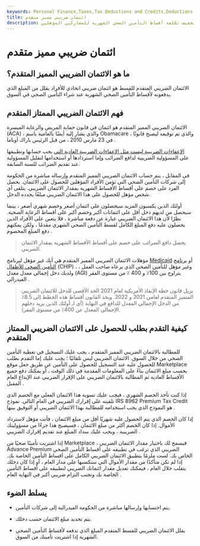 ```yaml
---
keywords: Personal Finance,Taxes,Tax Deductions and Credits,Deductions and Credits
title: ائتمان ضريبي مميز متقدم
description: يساعد الائتمان الضريبي المتميز المتقدم في تخفيف تكلفة أقساط التأمين الصحي الشهرية للمشاركين المؤهلين.
---
```


# ائتمان ضريبي مميز متقدم
## ما هو الائتمان الضريبي المميز المتقدم؟

الائتمان الضريبي المتقدم للقسط هو ائتمان ضريبي اتحادي للأفراد يقلل من المبلغ الذي يدفعونه لأقساط التأمين الصحي الشهرية عند شراء التأمين الصحي في السوق.

## فهم الائتمان الضريبي الممتاز المتقدم

الائتمان الضريبي المميز المتقدم هو ائتمان في قانون حماية المريض والرعاية الميسرة (ACA) ، والذي يشار إليه أيضًا بالعامية باسم Obamacare ، والذي تم توقيعه ليصبح قانونًا في 23 مارس 2010 ، من قبل الرئيس باراك أوباما .

[الإعفاءات الضريبية ليست مثل الإعفاءات الضريبية العادية التي](/taxcredit) يجب حسابها وتطبيقها على المسؤولية الضريبية لدافع الضرائب وإما استردادها أو استخدامها لتقليل المسؤولية عند تقديم الضرائب للسنة السابقة.

في المقابل ، يتم حساب الائتمان الضريبي المميز المتقدم وإرساله مباشرة من الحكومة إلى شركات التأمين الصحي التي تؤمن الأفراد المؤهلين للحصول على الائتمان. يحصل الفرد على خصم على أقساط الأقساط الشهرية بمقدار الائتمان الضريبي. يتلقى أي شخص مؤهل للحصول على هذا الائتمان الضريبي مبلغًا يحدده الدخل.

أولئك الذين يكسبون المزيد سيحصلون على ائتمان أصغر وخصم شهري أصغر ، بينما سيحصل من لديهم دخل أقل على ائتمانات أكبر وخصم أكبر على أقساط الرعاية الصحية. نظرًا لأن هذا الائتمان الضريبي عبارة عن دفعة مباشرة ، فلا يتعين على الأفراد الذين يحصلون عليه دفع المبلغ الكامل لقسط التأمين الصحي الشهري مقدمًا ، ولكن يمكنهم دفع المبلغ المخصوم .

> يحصل دافع الضرائب على خصم على أقساط الأقساط الشهرية بمقدار الائتمان الضريبي.

>

مؤهلات الائتمان الضريبي المميز المتقدم هي أنك غير مؤهل لبرنامج [Medicaid](/medicaid) أو [برنامج التأمين الصحي للأطفال](/childrens-health-insurance-program-chip) (CHIP) ، وغير مؤهل للتأمين الصحي الذي يرعاه صاحب العمل ، ولديك دخل إجمالي معدل معدل (AGI) يتراوح بين 100٪ و 400 ٪ من مستوى الفقر الفيدرالي .

> يزيل قانون خطة الإنقاذ الأمريكية لعام 2021 الحد الأقصى للدخل للائتمان الضريبي المتميز المتقدم لعامي 2021 و 2022. ويحد القانون أقساط هذه الخطط إلى 8.5٪ من الدخل الإجمالي المعدل للدافع في النهاية (أي لـ أولئك الذين يزيد دخلهم الإجمالي المعدل عن 400٪ من مستوى الفقر).

>

## كيفية التقدم بطلب للحصول على الائتمان الضريبي الممتاز المتقدم

للمطالبة بالائتمان الضريبي المميز المتقدم ، يجب عليك التسجيل في تغطية التأمين الصحي من خلال السوق. الائتمان الضريبي ليس تلقائيًا ؛ يجب عليك إما التقدم بطلب للحصول عليه عند التسجيل للحصول على التأمين عن طريق جعل موقع Marketplace يحسب مبلغ الائتمان بناءً على المعلومات المقدمة في ذلك الوقت ، أو يمكنك دفع جميع الأقساط العادية ثم المطالبة بالائتمان الضريبي على الإقرار الضريبي عند الإيداع العام المقبل .

إذا كنت تأخذ الخصم الشهري ، فيجب عليك تسوية هذا الائتمان الفعلي مع الخصم الذي تلقيته على إقرارك الضريبي في العام التالي. نموذج IRS 8962 Premium Tax Credit هو النموذج الذي يجب استخدامه للمطالبة بهذا الائتمان الضريبي أو التوفيق بينها .

إذا كان الخصم الذي يتم الحصول عليه شهريًا أقل من مبلغ الائتمان ، فأنت مؤهل لاسترداد الأموال. إذا كان الخصم أكثر من مبلغ الائتمان ، فسيصبح هذا جزءًا من مسؤوليتك الضريبية ، ويجب عليك سداد المبلغ عند تقديم إقرارك الضريبي .

إذا اشتريت تأمينًا صحيًا من Marketplace ، فيسمح لك باختيار مقدار الائتمان الضريبي Advance Premium الضريبي الذي ترغب في تطبيقه على أقساط التأمين الصحي الخاص بك. لست ملزمًا بتطبيق الائتمان الضريبي الكامل على أقساط التأمين الخاصة بك. إذا لم تكن متأكدًا من مقدار الأموال التي ستكسبها على مدار العام ، أو إذا كان دخلك يتقلب خلال العام ، فيمكنك تعديل مقدار ائتمانك الضريبي لتطبيقه على أقساط التأمين الخاصة بك وتجنب التزام ضريبي أكبر في النهاية العام .

## يسلط الضوء

- يتم احتسابها وإرسالها مباشرة من الحكومة الفيدرالية إلى شركات التأمين.

- يتم تحديد مبلغ الائتمان حسب دخلك.

- يقلل الائتمان الضريبي للقسط المتقدم المبلغ الذي تدفعه لأقساط التأمين الصحي الشهرية إذا اشتريت تأمينك من السوق.

